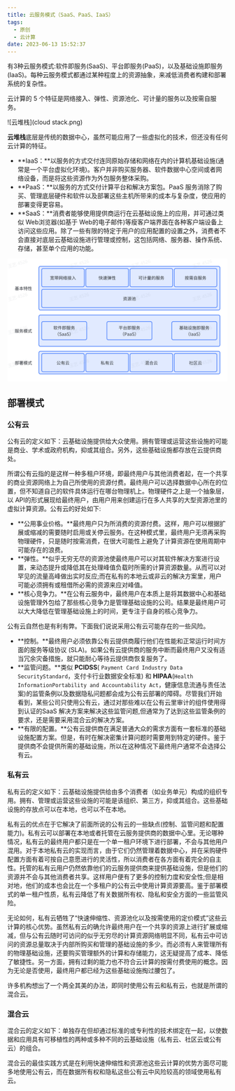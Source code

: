 ```yaml
---
title: 云服务模式（SaaS、PaaS、IaaS）
tags:
  - 原创
  - 云计算
date: 2023-06-13 15:52:37
---
```


有3种云服务模式:软件即服务(SaaS)、平台即服务(PaaS)，以及基础设施即服务(IaaS)。每种云服务模式都通过某种程度上的资源抽象，来减低消费者构建和部署系统的复杂性。

<!-- more -->

云计算的 5 个特征是网络接入、弹性、资源池化、可计量的服务以及按需自服务。

![云堆栈](cloud stack.png)

**云堆栈**底层是传统的数据中心，虽然可能应用了一些虚拟化的技术，但还没有任何云计算的特征。

* **IaaS：**以服务的方式交付连同原始存储和网络在内的计算机基础设施(通常是一个平台虚拟化环境)。客户并非购买服务器、软件数据中心空间或者网络设备，而是将这些资源作为外包服务整体采购。
* **PaaS：**以服务的方式交付计算平台和解决方案包。PaaS 服务消除了购买、管理底层硬件和软件以及部署这些主机所带来的成本与复杂度，使应用的部署变得更容易。
* **SaaS：**消费者能够使用提供商运行在云基础设施上的应用，并可通过类似 Web浏览器(如基于 Web的电子邮件)等瘦客户端界面在各种客户端设备上访问这些应用。除了一些有限的特定于用户的应用配置的设置之外，消费者不会直接对底层云基础设施进行管理或控制，这包括网络、服务器、操作系统、存储，甚至单个应用的功能。

![NIST 的云计算定义](nist.png)

## 部署模式

### 公有云

公有云的定义如下：云基础设施提供给大众使用。拥有管理或运营这些设施的可能是商业、学术或政府机构，抑或其组合。另外，这些基础设施都存放在云提供商处。

所谓公有云指的是这样一种多租户环境，即最终用户与其他消费者起，在一个共享的商业资源网络上为自己所使用的资源付费。最终用户可以选择数据中心所在的位置，但不知道自己的软件具体运行在哪台物理机上。物理硬件之上是一个抽象层，以 API的形式展现给最终用户，由用户用来创建运行在多人共享的大型资源池里的虚拟计算资源。公有云的好处如下:

* **公用事业价格。**最终用户只为所消费的资源付费。这样，用户可以根据扩展或缩减的需要随时启用或关停云服务。在这种模式里，最终用户无须再采购物理硬件，只是随时按需消费，在很大可能性上避免了计算资源在使用周期中可能存在的浪费。
* **弹性。**似乎无穷无尽的资源池使最终用户可以对其软件解决方案进行设置，来动态提升或降低其在处理峰值负载时所需的计算资源数量。从而可以对罕见的流量高峰做出实时反应;而在私有的本地云或非云的解决方案里，用户可能必须拥有或租借所必需的资源来应对峰值。
* **核心竞争力。**在公有云服务中，最终用户在本质上是将其数据中心和基础设施管理外包给了那些核心竞争力是管理基础设施的公司。结果是最终用户可以大大降低在管理基础设施上的时间，更专注于自身的核心竞争力。

公有云自然也是有利有弊。下面我们说说采用公有云可能存在的一些风险。

* **控制。**最终用户必须依靠公有云提供商履行他们在性能和正常运行时间方面的服务等级协议 (SLA)。如果公有云提供商的服务中断而最终用户又没有适当冗余灾备措施，就只能耐心等待云提供商恢复服务了。
* **监管问题。**类似 **PCIDSS**( `Payment Card Industry Data SecurityStandard`，支付卡行业数据安全标准) 和 **HIPAA**(`Health InformationPortability and Accountability Act`，健康信息流通与责任法案)的监管条例以及数据隐私问题都会成为公有云部署的障碍。尽管我们开始看到，某些公司只使用公有云，通过对那些难以在公有云里审计的组件使用得到认证的SaaS 解决方案来解决这些监管问题,但通常为了达到这些监管条例的要求，还是需要采用混合云的解决方案。
* **有限的配置。**公有云提供商在满足普通大众的需求方面有一套标准的基础设施配置方案。但是，有时在解决密集计算问题时需要用到特定的硬件。鉴于提供商不会提供所需的基础设施，所以在这种情况下最终用户通常不会选择公有云。

### 私有云

私有云的定义如下：云基础设施提供给由多个消费者（如业务单元）构成的组织专用。拥有、管理或运营这些设施的可能是该组织、第三方，抑或其组合。这些基础设施的存放点可以在本地，也可以不在本地。

私有云的优点在于它解决了前面所说的公有云的一些缺点(控制、监管问题和配置能力)。私有云可以部署在本地或者托管在云服务提供商的数据中心里。无论哪种情况，私有云的最终用户都只是在一个单一租户环境下进行部署，不会与其他用户混用。对于本地私有云的实现而言，由于它们仍然管理着数据中心，并在采购硬件配置方面有着可按自己意愿进行的灵活性，所以消费者在各方面有着完全的自主性。托管的私有云用户仍然依靠他们的云服务提供商来提供基础设施，但是他们的资源并不会与其他消费者共享。这样用户便有了更多的控制力度和安全性;但是相对地，他们的成本也会比在一个多租户的公有云中使用计算资源要高。鉴于部署模式的单一租户性质，私有云降低了有关数据所有权、隐私和安全方面的一些监管风险。

无论如何，私有云牺牲了“快速伸缩性、资源池化以及按需使用的定价模式”这些云计算的核心优势。虽然私有云的确允许最终用户在一个共享的资源上进行扩展或缩减，但与公有云随时可访问的似乎无穷尽的计算资源网络明显不同，私有云中可访问的资源总量取决于内部所购买和管理的基础设施的多少。而必须有人来管理所有的物理基础设施，还要购买管理额外的计算和存储能力，这无疑提高了成本、降低了敏捷性。另一方面，拥有过剩的能力也不符合云计算的按需付费使用的概念。因为无论是否使用，最终用户都已经为这些基础设施掏过腰包了。

许多机构想出了一个两全其美的办法，即同时使用公有云和私有云，也就是所谓的混合云。

### 混合云

混合云的定义如下：单独存在但却通过标准的或专利性的技术绑定在一起，以使数据和应用具有可移植性的两种或多种不同的云基础设施（私有云、社区云或公有云）的组合。

混合云的最佳实践方式是在利用快速伸缩性和资源池这些云计算的优势方面尽可能多地使用公有云，而在数据所有权和隐私这些公有云中风险较高的领域使用私有云。
